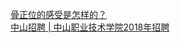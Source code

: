   
[骨正位的感受是怎样的？](http://www.dianyue.me/archives/856/k7y4pr0x7rh0tt9f/)  
[中山招聘 | 中山职业技术学院2018年招聘](http://www.dianyue.me/archives/318/wzn0souy2s9fphtm/)